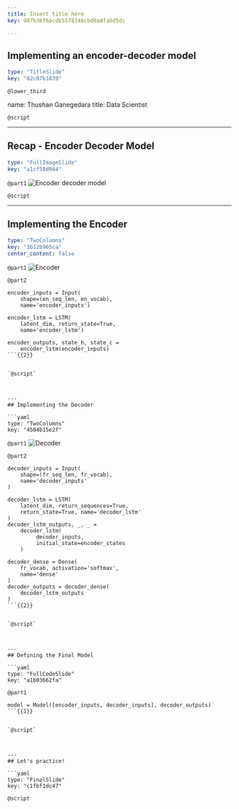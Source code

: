 ```yaml
---
title: Insert title here
key: 907b36f6acdb5578248cbd0a8fa8d5dc

---
```

## Implementing an encoder-decoder model

```yaml
type: "TitleSlide"
key: "82c07b1839"
```

`@lower_third`

name: Thushan Ganegedara
title: Data Scientist


`@script`



---
## Recap - Encoder Decoder Model

```yaml
type: "FullImageSlide"
key: "a1cf58d984"
```

`@part1`
![Encoder decoder model](https://assets.datacamp.com/production/repositories/4386/datasets/1d8e11ffdf7357d7fbd2e00ffd4468bf220896a8/encoder_decoder_model.svg)


`@script`



---
## Implementing the Encoder

```yaml
type: "TwoColumns"
key: "3b12b965ca"
center_content: false
```

`@part1`
![Encoder](https://assets.datacamp.com/production/repositories/4386/datasets/5d8dc8063d9e5826e9f02c8cade7148187b70845/encoder.svg)


`@part2`
```
encoder_inputs = Input(
    shape=(en_seq_len, en_vocab), 
    name='encoder_inputs')

encoder_lstm = LSTM(
    latent_dim, return_state=True, 
    name='encoder_lstm')

encoder_outputs, state_h, state_c = 
    encoder_lstm(encoder_inputs)
```{{2}}


`@script`



---
## Implementing the Decoder

```yaml
type: "TwoColumns"
key: "4504b15e2f"
```

`@part1`
![Decoder](https://assets.datacamp.com/production/repositories/4386/datasets/765b532d02d8c14baad0e9e6b345c13bf346ac8b/decoder.svg)


`@part2`
```
decoder_inputs = Input(
    shape=(fr_seq_len, fr_vocab), 
    name='decoder_inputs'
)

decoder_lstm = LSTM(
    latent_dim, return_sequences=True, 
    return_state=True, name='decoder_lstm'
)
decoder_lstm_outputs, _, _ = 
    decoder_lstm(
         decoder_inputs, 
         initial_state=encoder_states
    )

decoder_dense = Dense(
    fr_vocab, activation='softmax', 
    name='dense'
)
decoder_outputs = decoder_dense(
    decoder_lstm_outputs
)
```{{2}}


`@script`



---
## Defining the Final Model

```yaml
type: "FullCodeSlide"
key: "a1b03662fa"
```

`@part1`
```
model = Model([encoder_inputs, decoder_inputs], decoder_outputs)
```{{1}}


`@script`



---
## Let's practice!

```yaml
type: "FinalSlide"
key: "c1fbf1dc47"
```

`@script`


